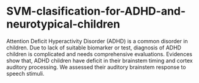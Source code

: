 # SVM-clasification-for-ADHD-and-neurotypical-children

Attention Deficit Hyperactivity Disorder (ADHD) is a common disorder in children. 
Due to lack of suitable biomarker or test, diagnosis of ADHD children is complicated and needs comprehensive evaluations.
Evidences show that, ADHD children have deficit in their brainstem timing and cortex auditory processing. We assessed their auditory brainstem response to speech stimuli. 
